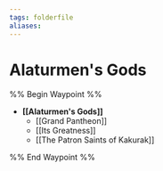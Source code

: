```yaml
---
tags: folderfile
aliases:
---
```


# Alaturmen's Gods
%% Begin Waypoint %%
- **[[Alaturmen's Gods]]**
	- [[Grand Pantheon]]
	- [[Its Greatness]]
	- [[The Patron Saints of Kakurak]]

%% End Waypoint %%
